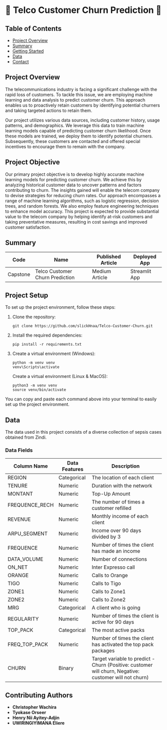 # 🚀 Telco Customer Churn Prediction 🚀

## Table of Contents

- [Project Overview](#project-overview)
- [Summary](#summary)
- [Getting Started](#getting-started)
- [Data](#data)
- [Contact](#contact)

## Project Overview

The telecommunications industry is facing a significant challenge with the rapid loss of customers. To tackle this issue, we are employing machine learning and data analysis to predict customer churn. This approach enables us to proactively retain customers by identifying potential churners and taking targeted actions to retain them.

Our project utilizes various data sources, including customer history, usage patterns, and demographics. We leverage this data to train machine learning models capable of predicting customer churn likelihood. Once these models are trained, we deploy them to identify potential churners. Subsequently, these customers are contacted and offered special incentives to encourage them to remain with the company.

## Project Objective

Our primary project objective is to develop highly accurate machine learning models for predicting customer churn. We achieve this by analyzing historical customer data to uncover patterns and factors contributing to churn. The insights gained will enable the telecom company to devise strategies for reducing churn rates. Our approach encompasses a range of machine learning algorithms, such as logistic regression, decision trees, and random forests. We also employ feature engineering techniques to enhance model accuracy. This project is expected to provide substantial value to the telecom company by helping identify at-risk customers and taking preventative measures, resulting in cost savings and improved customer satisfaction.

## Summary

| Code     | Name                          | Published Article | Deployed App    |
| -------- | ----------------------------- | ----------------- | --------------- |
| Capstone | Telco Customer Churn Prediction | Medium Article    | Streamlit App   |

## Project Setup

To set up the project environment, follow these steps:

1. Clone the repository:
   ```
   git clone https://github.com/slickHnaa/Telco-Customer-Churn.git
   ```

2. Install the required dependencies:
   ```
   pip install -r requirements.txt
   ```

3. Create a virtual environment (Windows):
   ```
   python -m venv venv
   venv\Scripts\activate
   ```

   Create a virtual environment (Linux & MacOS):
   ```
   python3 -m venv venv
   source venv/bin/activate
   ```

You can copy and paste each command above into your terminal to easily set up the project environment.

## Data

The data used in this project consists of a diverse collection of sepsis cases obtained from Zindi.

### Data Fields

| Column Name   | Data Features | Description                                      |
| ------------- | ------------- | ------------------------------------------------ |
| REGION        | Categorical   | The location of each client                     |
| TENURE        | Numeric       | Duration with the network                        |
| MONTANT       | Numeric       | Top-Up Amount                                    |
| FREQUENCE_RECH| Numeric       | The number of times a customer refilled         |
| REVENUE       | Numeric       | Monthly income of each client                   |
| ARPU_SEGMENT  | Numeric       | Income over 90 days divided by 3                |
| FREQUENCE     | Numeric       | Number of times the client has made an income   |
| DATA_VOLUME   | Numeric       | Number of connections                            |
| ON_NET        | Numeric       | Inter Expresso call                              |
| ORANGE        | Numeric       | Calls to Orange                                  |
| TIGO          | Numeric       | Calls to Tigo                                    |
| ZONE1         | Numeric       | Calls to Zone1                                   |
| ZONE2         | Numeric       | Calls to Zone2                                   |
| MRG           | Categorical   | A client who is going                            |
| REGULARITY    | Numeric       | Number of times the client is active for 90 days|
| TOP_PACK      | Categorical   | The most active packs                            |
| FREQ_TOP_PACK | Numeric       | Number of times the client has activated the top pack packages |
| CHURN         | Binary        | Target variable to predict - Churn (Positive: customer will churn, Negative: customer will not churn) |

## Contributing Authors

- **Christopher Wachira**
- **Tyokase Orseer**
- **Henry Nii Ayitey-Adjin**
- **UWIRINGIYIMANA Eliere**
```
